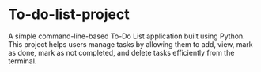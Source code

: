 # To-do-list-project
A simple command-line-based To-Do List application built using Python. This project helps users manage tasks by allowing them to add, view, mark as done, mark as not completed, and delete tasks efficiently from the terminal.
